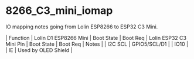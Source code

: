 # 8266_C3_mini_iomap
IO mapping notes going from Lolin ESP8266 to ESP32 C3 Mini.

| Function | Lolin D1 ESP8266 Mini | Boot State | Boot Req | Lolin ESP32 C3 Mini Pin | Boot State | Boot Req | Notes |
| I2C SCL | GPIO5/SCL/D1 | | IO10 | | IE | Used by OLED Shield |
